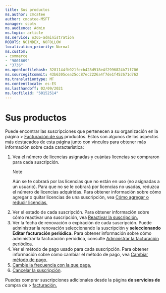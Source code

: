 ```yaml
---
title: Sus productos
ms.author: cmcatee
author: cmcatee-MSFT
manager: scotv
ms.audience: Admin
ms.topic: article
ms.service: o365-administration
ROBOTS: NOINDEX, NOFOLLOW
localization_priority: Normal
ms.custom:
- commerce
- "9001669"
- "3736"
ms.openlocfilehash: 3281144fb921fecb428d918e4f2996824b71f706
ms.sourcegitcommit: 43b6305cea25cc87ec2226a4f7de1f452671d762
ms.translationtype: MT
ms.contentlocale: es-ES
ms.lasthandoff: 02/09/2021
ms.locfileid: "50152514"
---
```

# <a name="your-products"></a>Sus productos

Puede encontrar las suscripciones que pertenecen a su organización en la página  >  [Facturación de sus](https://go.microsoft.com/fwlink/p/?linkid=842054) productos. Estos son algunos de los aspectos más destacados de esta página junto con vínculos para obtener más información sobre cada característica:

1. Vea el número de licencias asignadas y cuántas licencias se compraron para cada suscripción.
    > [!NOTE]
    > Aún se te cobrará por las licencias que no están en uso (no asignadas a un usuario). Para que no se le cobrará por licencias no usadas, reduzca el número de licencias adquiridas. Para obtener información sobre cómo agregar o quitar licencias de una suscripción, vea [Cómo agregar o reducir licencias.](https://docs.microsoft.com/alchemyinsights/how-to-add-or-reduce-licenses)
2. Ver el estado de cada suscripción. Para obtener información sobre cómo reactivar una suscripción, vea [Reactivar la suscripción.](reactivate-your-subscription.md)
3. Ver la fecha de renovación o expiración de cada suscripción. Puede administrar la renovación seleccionando la suscripción y **seleccionando Editar facturación periódica.** Para obtener información sobre cómo administrar la facturación periódica, consulte [Administrar la facturación periódica.](manage-auto-renewal.md)
4. Ver el método de pago usado para cada suscripción. Para obtener información sobre cómo cambiar el método de pago, vea [Cambiar método de pago.](change-payment-method.md)
5. [Cambie la frecuencia con la que paga.](change-how-often-you-pay.md)
6. [Cancelar la suscripción](https://go.microsoft.com/fwlink/?linkid=2119113).

Puedes comprar suscripciones adicionales desde la página **de servicios de** compra de  >  [facturación.](https://go.microsoft.com/fwlink/p/?linkid=868433)